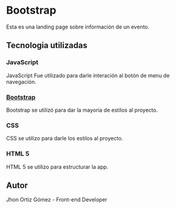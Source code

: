 # Bootstrap

Esta es una landing page sobre información de un evento.

## Tecnologia utilizadas

### JavaScript

JavaScript Fue utilizado para darle interación al botón de menu de navegación.

### [Bootstrap](https://getbootstrap.com/)

Bootstrap se utilizó para dar la mayoria de estilos al proyecto.

### CSS

CSS se utilizo para darle los estilos al proyecto.

### HTML 5

HTML 5 se utilizo para estructurar la app.

## Autor

Jhon Ortiz Gómez - Front-end Developer
